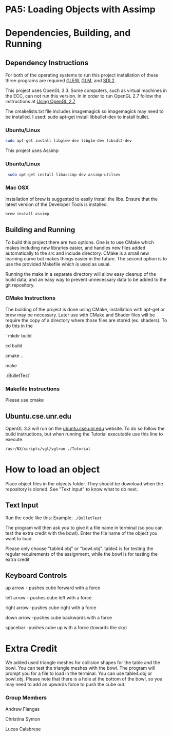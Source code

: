 # PA5: Loading Objects with Assimp

# Dependencies, Building, and Running

## Dependency Instructions
For both of the operating systems to run this project installation of these three programs are required [GLEW](http://glew.sourceforge.net/), [GLM](http://glm.g-truc.net/0.9.7/index.html), and [SDL2](https://wiki.libsdl.org/Tutorials).

This project uses OpenGL 3.3. Some computers, such as virtual machines in the ECC, can not run this version. In in order to run OpenGL 2.7 follow the instructions at [Using OpenGL 2.7](https://github.com/HPC-Vis/computer-graphics/wiki/Using-OpenGL-2.7)

The cmakelists.txt file includes imagemagick so imagemagick may need to be installed.
I used: sudo apt-get install libbullet-dev
to install bullet.

### Ubuntu/Linux
```bash
sudo apt-get install libglew-dev libglm-dev libsdl2-dev
```
This project uses Assimp

### Ubuntu/Linux
```bash
 sudo apt-get install libassimp-dev assimp-utilsev
```

### Mac OSX
Installation of brew is suggested to easily install the libs. Ensure that the latest version of the Developer Tools is installed.
```bash
brew install assimp
```

## Building and Running
To build this project there are two options. One is to use CMake which makes including new libraries easier, and handles new files added automatically to the src and include directory. CMake is a small new learning curve but makes things easier in the future.
The second option is to use the provided Makefile which is used as usual.

Running the make in a separate directory will allow easy cleanup of the build data, and an easy way to prevent unnecessary data to be added to the git repository.  

### CMake Instructions
The building of the project is done using CMake, installation with apt-get or brew may be necessary. Later use with CMake and Shader files will be require the copy of a directory where those files are stored (ex. shaders). To do this in the 

`
mkdir build

cd build

cmake ..

make

./BulletTest`


### Makefile Instructions 
Please use cmake

## Ubuntu.cse.unr.edu
OpenGL 3.3 will run on the [ubuntu.cse.unr.edu](https://ubuntu.cse.unr.edu/) website. To do so follow the build instructions, but when running the Tutorial executable use this line to execute.
```bash
/usr/NX/scripts/vgl/vglrun ./Tutorial
```
# How to load an object
Place object files in the objects folder. They should be download when the repository is cloned.
See "Text Input" to know what to do next.

## Text Input
Run the code like this:
Example:
```./BulletTest```

The program will then ask you to give it a file name in terminal (so you can test the extra credit with the bowl). Enter the file name of the object you want to load. 

Please only choose "table4.obj" or "bowl.obj". table4 is for testing the regular requirements of the assignment, while the bowl is for testing the extra credit

## Keyboard Controls
up arrow - pushes cube forward with a force

left arrow - pushes cube left with a force

right arrow -pushes cube right with a force

down arrow -pushes cube backwards with a force

spacebar -pushes cube up with a force (towards the sky)

# Extra Credit
We added used triangle meshes for collision shapes for the table and the bowl. You can test the triangle meshes with the bowl.
The program will prompt you for a file to load in the terminal. You can use table4.obj or bowl.obj. Please note that there is a hole at the bottom of the bowl, so you may need to add an upwards force to push the cube out.

### Group Members
Andrew Flangas

Christina Symon

Lucas Calabrese
